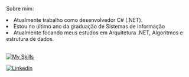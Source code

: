 Sobre mim:

<li>Atualmente trabalho como desenvolvedor C# (.NET).</li>
<li>Estou no último ano da graduação de Sistemas de Informação  </li>
<li>Atualmente focando meus estudos em Arquitetura .NET, Algoritmos e estrutura de dados.</li>

<br>

[![My Skills](https://skillicons.dev/icons?i=cs,dotnet)]()



<a href="https://www.linkedin.com/in/gabriel-pizzani-palhares/"><img src="https://img.shields.io/badge/LinkedIn-0077B5?style=for-the-badge&logo=linkedin&logoColor=white" alt="Linkedin" ></a>
